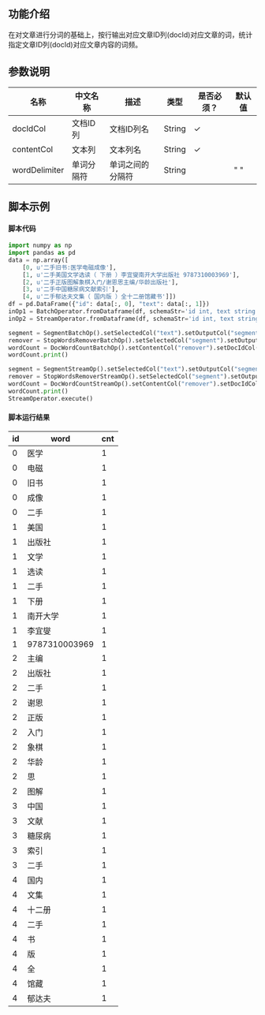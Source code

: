 ## 功能介绍
在对文章进行分词的基础上，按行输出对应文章ID列(docId)对应文章的词，统计指定文章ID列(docId)对应文章内容的词频。

## 参数说明

| 名称 | 中文名称 | 描述 | 类型 | 是否必须？ | 默认值 |
| --- | --- | --- | --- | --- | --- |
| docIdCol | 文档ID列 | 文档ID列名 | String | ✓ |  |
| contentCol | 文本列 | 文本列名 | String | ✓ |  |
| wordDelimiter | 单词分隔符 | 单词之间的分隔符 | String |  | " " |



## 脚本示例
#### 脚本代码
```python
import numpy as np
import pandas as pd
data = np.array([
    [0, u'二手旧书:医学电磁成像'],
    [1, u'二手美国文学选读（ 下册 ）李宜燮南开大学出版社 9787310003969'],
    [2, u'二手正版图解象棋入门/谢恩思主编/华龄出版社'],
    [3, u'二手中国糖尿病文献索引'],
    [4, u'二手郁达夫文集（ 国内版 ）全十二册馆藏书']])
df = pd.DataFrame({"id": data[:, 0], "text": data[:, 1]})
inOp1 = BatchOperator.fromDataframe(df, schemaStr='id int, text string')
inOp2 = StreamOperator.fromDataframe(df, schemaStr='id int, text string')

segment = SegmentBatchOp().setSelectedCol("text").setOutputCol("segment").linkFrom(inOp1)
remover = StopWordsRemoverBatchOp().setSelectedCol("segment").setOutputCol("remover").linkFrom(segment)
wordCount = DocWordCountBatchOp().setContentCol("remover").setDocIdCol("id").linkFrom(remover)
wordCount.print()

segment = SegmentStreamOp().setSelectedCol("text").setOutputCol("segment").linkFrom(inOp2)
remover = StopWordsRemoverStreamOp().setSelectedCol("segment").setOutputCol("remover").linkFrom(segment)
wordCount = DocWordCountStreamOp().setContentCol("remover").setDocIdCol("id").linkFrom(remover)
wordCount.print()
StreamOperator.execute()
```

#### 脚本运行结果
id|word|cnt
---|---|---
0|医学|1
0|电磁|1
0|旧书|1
0|成像|1
0|二手|1
1|美国|1
1|出版社|1
1|文学|1
1|选读|1
1|二手|1
1|下册|1
1|南开大学|1
1|李宜燮|1
1|9787310003969|1
2|主编|1
2|出版社|1
2|二手|1
2|谢恩|1
2|正版|1
2|入门|1
2|象棋|1
2|华龄|1
2|思|1
2|图解|1
3|中国|1
3|文献|1
3|糖尿病|1
3|索引|1
3|二手|1
4|国内|1
4|文集|1
4|十二册|1
4|二手|1
4|书|1
4|版|1
4|全|1
4|馆藏|1
4|郁达夫|1


